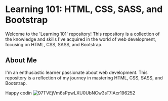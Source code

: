 # Learning 101: HTML, CSS, SASS, and Bootstrap

Welcome to the 'Learning 101' repository! This repository is a collection of the knowledge and skills I've acquired in the world of web development, focusing on HTML, CSS, SASS, and Bootstrap.

## About Me

I'm an enthusiastic learner passionate about web development. This repository is a reflection of my journey in mastering HTML, CSS, SASS, and Bootstrap.

Happy codin ![97TVEjVm6sPpwLXU0UbNCw3sT7iAcr196252](https://github.com/YasmineElbh/101/assets/126027461/f65e6a3b-eadb-4da3-9ad8-880f3a85b451)
